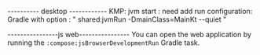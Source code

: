 
---------- desktop ------------
KMP: jvm start : need add run
configuration: Gradle with option : " shared:jvmRun -DmainClass=MainKt
--quiet "

----------------js web----------------
You can open the web application by running the `:compose:jsBrowserDevelopmentRun` Gradle task.
